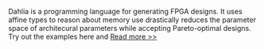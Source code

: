 Dahlia is a programming language for generating FPGA designs. It uses affine
types to reason about memory use drastically reduces the parameter space of
architecural parameters while accepting Pareto-optimal designs. Try out the examples
here and [Read more >>](page/about/)

